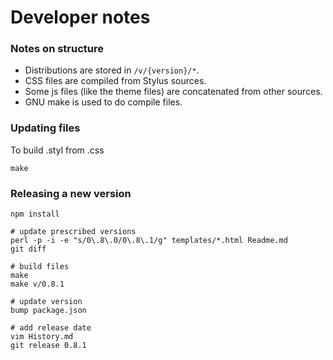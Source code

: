 Developer notes
===============

### Notes on structure

 * Distributions are stored in `/v/{version}/*`.
 * CSS files are compiled from Stylus sources.
 * Some js files (like the theme files) are concatenated from other sources.
 * GNU make is used to do compile files.

### Updating files

To build .styl from .css

    make

### Releasing a new version

    npm install

    # update prescribed versions
    perl -p -i -e "s/0\.8\.0/0\.8\.1/g" templates/*.html Readme.md
    git diff

    # build files
    make
    make v/0.8.1

    # update version
    bump package.json

    # add release date
    vim History.md
    git release 0.8.1
